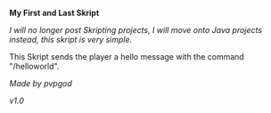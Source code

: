 **My First and Last Skript**

*I will no longer post Skripting projects, I will move onto Java projects instead, this skript is very simple.*

This Skript sends the player a hello message with the command "/helloworld".

*Made by pvpgod*

*v1.0*
